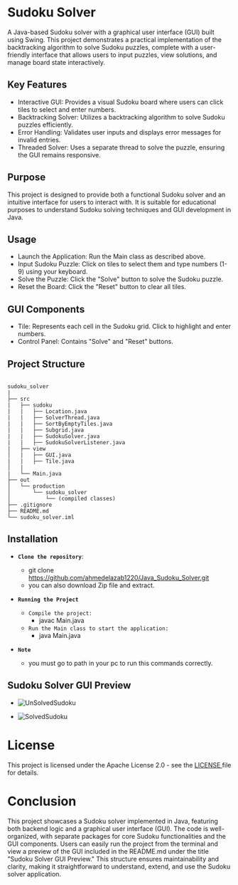 # Sudoku Solver

A Java-based Sudoku solver with a graphical user interface (GUI) built using Swing. This project demonstrates a practical implementation of the backtracking algorithm to solve Sudoku puzzles, complete with a user-friendly interface that allows users to input puzzles, view solutions, and manage board state interactively.

## Key Features

- Interactive GUI: Provides a visual Sudoku board where users can click tiles to select and enter numbers.
- Backtracking Solver: Utilizes a backtracking algorithm to solve Sudoku puzzles efficiently.
- Error Handling: Validates user inputs and displays error messages for invalid entries.
- Threaded Solver: Uses a separate thread to solve the puzzle, ensuring the GUI remains responsive.

## Purpose

This project is designed to provide both a functional Sudoku solver and an intuitive interface for users to interact with. It is suitable for educational purposes to understand Sudoku solving techniques and GUI development in Java.

## Usage

- Launch the Application: Run the Main class as described above.
- Input Sudoku Puzzle: Click on tiles to select them and type numbers (1-9) using your keyboard.
- Solve the Puzzle: Click the "Solve" button to solve the Sudoku puzzle.
- Reset the Board: Click the "Reset" button to clear all tiles.

## GUI Components

- Tile: Represents each cell in the Sudoku grid. Click to highlight and enter numbers.
- Control Panel: Contains "Solve" and "Reset" buttons.

## Project Structure

```

sudoku_solver
|
├── src
|   ├── sudoku
|   |   ├── Location.java
|   |   ├── SolverThread.java
|   |   ├── SortByEmptyTiles.java
|   |   ├── Subgrid.java
|   |   ├── SudokuSolver.java
|   |   ├── SudokuSolverListener.java
|   ├── view
│   |   ├── GUI.java
|   |   ├── Tile.java
│   |
|   └── Main.java
├── out
│   └── production
│       └── sudoku_solver
│           └── (compiled classes)
├── .gitignore
├── README.md
└── sudoku_solver.iml

```

## Installation

- **`Clone the repository`**:

  - git clone https://github.com/ahmedelazab1220/Java_Sudoku_Solver.git
  - you can also download Zip file and extract.

- **`Running the Project`**

  - `Compile the project:`
    - javac Main.java
  - `Run the Main class to start the application:`
    - java Main.java

- **`Note`**
  - you must go to path in your pc to run this commands correctly.

## Sudoku Solver GUI Preview

- ![UnSolvedSudoku](https://github.com/user-attachments/assets/f67dd53c-cd61-484d-bda3-22dad68e9121)

- ![SolvedSudoku](https://github.com/user-attachments/assets/2375367b-2a8e-453b-9612-0ebd4ef928cc)

# License

This project is licensed under the Apache License 2.0 - see the <a href = "https://github.com/ahmedelazab1220/Java_Sudoku_Solver/blob/main/LICENSE"> LICENSE </a> file for details.

# Conclusion

This project showcases a Sudoku solver implemented in Java, featuring both backend logic and a graphical user interface (GUI). The code is well-organized, with separate packages for core Sudoku functionalities and the GUI components. Users can easily run the project from the terminal and view a preview of the GUI included in the README.md under the title "Sudoku Solver GUI Preview." This structure ensures maintainability and clarity, making it straightforward to understand, extend, and use the Sudoku solver application.
